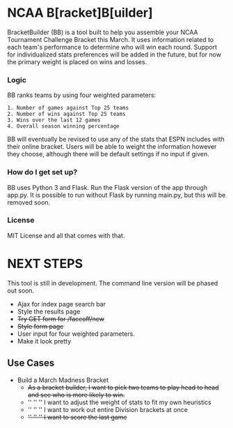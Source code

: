 # NCAA B[racket]B[uilder] #

BracketBuilder (BB) is a tool built to help you assemble your NCAA Tournament Challenge Bracket this March. It uses information related to each team's performance to determine who will win each round. Support for individualized stats preferences will be added in the future, but for now the primary weight is placed on wins and losses.

### Logic ###
BB ranks teams by using four weighted parameters:

	1. Number of games against Top 25 teams
	2. Number of wins against Top 25 teams
	3. Wins over the last 12 games
	4. Overall season winning percentage

BB will eventually be revised to use any of the stats that ESPN includes with their online bracket. Users will be able to weight the information however they choose, although there will be default settings if no input if given.

### How do I get set up? ###

BB uses Python 3 and Flask. Run the Flask version of the app through app.py.
It is possible to run without Flask by running main.py,
but this will be removed soon.



### License ###
MIT License and all that comes with that.


# NEXT STEPS
This tool is still in development.
The command line version will be phased out soon.

* Ajax for index page search bar
* Style the results page
* ~~Try GET form for /faceoff/new~~
* ~~Style form page~~
* User input for four weighted parameters.
* Make it look pretty


## Use Cases
 - Build a March Madness Bracket
   - ~~As a bracket builder, I want to pick two teams to play head to head and see
   who is more likely to win.~~
   - '' '' '' I want to adjust the weight of stats to fit my own heuristics
   - '' '' '' I want to work out entire Division brackets at once
   - ~~'' '' '' I want to score the last game~~
